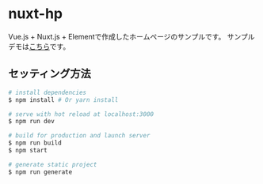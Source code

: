 # nuxt-hp

Vue.js + Nuxt.js + Elementで作成したホームページのサンプルです。
サンプルデモは<a href="http://vue.sho-yamane.info/" target="_blank">こちら</a>です。

## セッティング方法

``` bash
# install dependencies
$ npm install # Or yarn install

# serve with hot reload at localhost:3000
$ npm run dev

# build for production and launch server
$ npm run build
$ npm start

# generate static project
$ npm run generate
```
